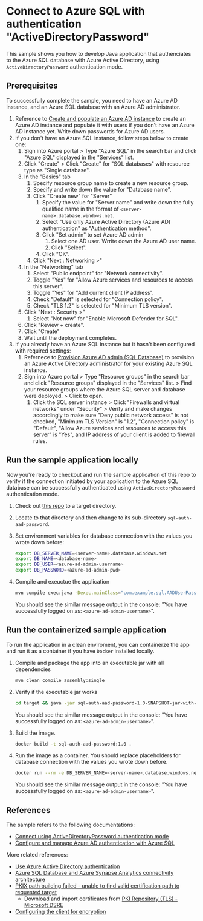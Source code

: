 # Connect to Azure SQL with authentication "ActiveDirectoryPassword"

This sample shows you how to develop Java application that authenciates to the Azure SQL database with Azure Active Directory, using `ActiveDirectoryPassword` authentication mode.

## Prerequisites

To successfully complete the sample, you need to have an Azure AD instance, and an Azure SQL database with an Azure AD administrator.

1. Reference to [Create and populate an Azure AD instance](https://docs.microsoft.com/azure/azure-sql/database/authentication-aad-configure?tabs=azure-powershell#create-and-populate-an-azure-ad-instance) to create an Azure AD instance and populate it with users if you don't have an Azure AD instance yet. Write down passwords for Azure AD users.
1. If you don't have an Azure SQL instance, follow steps below to create one:
   1. Sign into Azure portal > Type "Azure SQL" in the search bar and click "Azure SQL" displayed in the "Services" list.
   1. Click "Create" > Click "Create" for "SQL databases" with resource type as "Single database".
   1. In the "Basics" tab
      1. Specify resource group name to create a new resource group.
      1. Specify and write down the value for "Database name".
      1. Click "Create new" for "Server"
         1. Specify the value for "Server name" and write down the fully qualified name in the format of `<server-name>.database.windows.net`.
         1. Select "Use only Azure Active Directory (Azure AD) authentication" as "Authentication method".
         1. Click "Set admin" to set Azure AD admin
            1. Select one AD user. Wrrite down the Azure AD user name.
            1. Click "Select".
         1. Click "OK".
       1. Click "Next : Networking >"
     1. In the "Networking" tab
        1. Select "Public endpoint" for "Network connectivity".
        1. Toggle "Yes" for "Allow Azure services and resources to access this server".
        1. Toggle "Yes" for "Add current client IP address".
        1. Check "Default" is selected for "Connection policy".
        1. Check "TLS 1.2" is selected for "Minimum TLS version".
     1. Click "Next : Security >"
        1.  Select "Not now" for "Enable Microsoft Defender for SQL".
     1. Click "Review + create".
     1. Click "Create"
     1. Wait until the deployment completes.
1. If you already have an Azure SQL instance but it hasn't been configured with required settings:
   1. Refernece to [Provision Azure AD admin (SQL Database)](https://docs.microsoft.com/azure/azure-sql/database/authentication-aad-configure?tabs=azure-powershell#provision-azure-ad-admin-sql-database) to provision an Azure Active Directory administrator for your existing Azure SQL instance.
   1. Sign into Azure portal > Type "Resource groups" in the search bar and click "Resource groups" displayed in the "Services" list. > Find your resource groups where the Azure SQL server and database were deployed. > Click to open.
      1. Click the SQL server instance > Click "Firewalls and virtual networks" under "Security" > Verify and make changes accordingly to make sure "Deny public network access" is not checked, "Minimum TLS Version" is "1.2", "Connection policy" is "Default", "Allow Azure services and resources to access this server" is "Yes", and IP address of your client is added to firewall rules.

## Run the sample application locally

Now you're ready to checkout and run the sample application of this repo to verify if the connection initiated by your application to the Azure SQL database can be successfully authenticated using `ActiveDirectoryPassword` authentication mode.

1. Check out [this repo](https://github.com/majguo/java-on-azure-samples) to a target directory.
1. Locate to that directory and then change to its sub-directory `sql-auth-aad-password`.
1. Set environment variables for database connection with the values you wrote down before:

   ```bash
   export DB_SERVER_NAME=<server-name>.database.windows.net
   export DB_NAME=<database-name>
   export DB_USER=<azure-ad-admin-username>
   export DB_PASSWORD=<azure-ad-admin-pwd>
   ```
1. Compile and exeuctue the application

   ```bash
   mvn compile exec:java -Dexec.mainClass="com.example.sql.AADUserPassword"
   ```

   You should see the similar message output in the console: "You have successfully logged on as: `<azure-ad-admin-username>`".

## Run the containerized sample application

To run the application in a clean enviroment, you can containerze the app and run it as a container if you have `Docker` installed locally.

1. Compile and package the app into an executable jar with all dependencies
   
   ```bash
   mvn clean compile assembly:single
   ```

1. Verify if the executable jar works

   ```bash
   cd target && java -jar sql-auth-aad-password-1.0-SNAPSHOT-jar-with-dependencies.jar && cd ..
   ```

   You should see the similar message output in the console: "You have successfully logged on as: `<azure-ad-admin-username>`".

1. Build the image.

   ```bash
   docker build -t sql-auth-aad-password:1.0 .
   ```

1. Run the image as a container. You should replace placeholders for database connection with the values you wrote down before. 

   ```bash
   docker run --rm -e DB_SERVER_NAME=<server-name>.database.windows.net -e DB_NAME=<database-name>-e DB_USER=<azure-ad-admin-username> -e DB_PASSWORD=<azure-ad-admin-pwd> sql-auth-aad-password:1.0
   ```

   You should see the similar message output in the console: "You have successfully logged on as: `<azure-ad-admin-username>`".
## References

The sample refers to the following documentations:

* [Connect using ActiveDirectoryPassword authentication mode](https://docs.microsoft.com/sql/connect/jdbc/connecting-using-azure-active-directory-authentication?view=sql-server-ver15#connect-using-activedirectorypassword-authentication-mode)
* [Configure and manage Azure AD authentication with Azure SQL](https://docs.microsoft.com/azure/azure-sql/database/authentication-aad-configure?tabs=azure-powershell#create-contained-users-mapped-to-azure-ad-identities)


More related references:

* [Use Azure Active Directory authentication](https://docs.microsoft.com/azure/azure-sql/database/authentication-aad-overview)
* [Azure SQL Database and Azure Synapse Analytics connectivity architecture](https://docs.microsoft.com/azure/azure-sql/database/connectivity-architecture)
* [PKIX path building failed - unable to find valid certification path to requested target](https://techcommunity.microsoft.com/t5/azure-database-support-blog/pkix-path-building-failed-unable-to-find-valid-certification/ba-p/2591304)
  * Download and import certificates from [PKI Repository (TLS) - Microsoft DSRE](https://www.microsoft.com/pki/mscorp/cps/default.htm)
* [Configuring the client for encryption](https://docs.microsoft.com/sql/connect/jdbc/configuring-the-client-for-ssl-encryption?view=sql-server-ver15)
